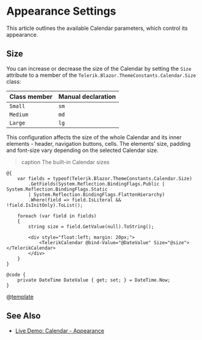 
# Appearance Settings

This article outlines the available Calendar parameters, which control its appearance.

## Size

You can increase or decrease the size of the Calendar by setting the `Size` attribute to a member of the `Telerik.Blazor.ThemeConstants.Calendar.Size` class:

| Class member | Manual declaration |
|---|---|
|`Small` |`sm`|
|`Medium`|`md`|
|`Large`|`lg`|

This configuration affects the size of the whole Calendar and its inner elements - header, navigation buttons, cells. The elements' size, padding and font-size vary depending on the selected Calendar size.

>caption The built-in Calendar sizes

````RAZOR
@{
    var fields = typeof(Telerik.Blazor.ThemeConstants.Calendar.Size)
        .GetFields(System.Reflection.BindingFlags.Public | System.Reflection.BindingFlags.Static
        | System.Reflection.BindingFlags.FlattenHierarchy)
        .Where(field => field.IsLiteral && !field.IsInitOnly).ToList();

    foreach (var field in fields)
    {
        string size = field.GetValue(null).ToString();

        <div style="float:left; margin: 20px;">
            <TelerikCalendar @bind-Value="@DateValue" Size="@size"></TelerikCalendar>
        </div>
    }
}

@code {
    private DateTime DateValue { get; set; } = DateTime.Now;
}
````

@[template](/_contentTemplates/common/themebuilder-section.md#appearance-themebuilder)

## See Also

* [Live Demo: Calendar - Appearance](https://demos.telerik.com/blazor-ui/calendar/appearance)
